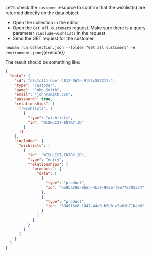 Let's check the `customer` resource to confirm that the wishlist(s) are returned directly on the data object.

* Open the collection in the editor
* Open the `Get all customers` request. Make sure there is a query parameter `?include=wishlists` in the request
* Send the GET request for the customer

`newman run collection.json --folder "Get all customers" -e environment.json`{{execute}}

The result should be something like:

```json
{
  "data": {
    "id": "c8c1c511-beef-4812-9b7a-9f92c587217c",
    "type": "customer",
    "name": "John Smith",
    "email": "john@smith.com",
    "password": true,
    "relationships": [
      ("wishlists": [
        {
          "type": "wishlists",
          "id": "WISHLIST-ENTRY-ID"
        }
      ])
    ],
    "included": {
      "wishlists": [
        {
          "id": "WISHLIST-ENTRY-ID",
          "type": "entry",
          "relationships": {
            "products": {
              "data": [
                {
                  "type": "product",
                  "id": "ba9ba29d-06da-4ba9-9e2e-f0e776703324"
                },
                {
                  "type": "product",
                  "id": "394916e8-1d47-44a0-b5d0-a5a61b71bab8"
                }
              ]
            }
          }
        }
      ]
    }
  }
}
```

